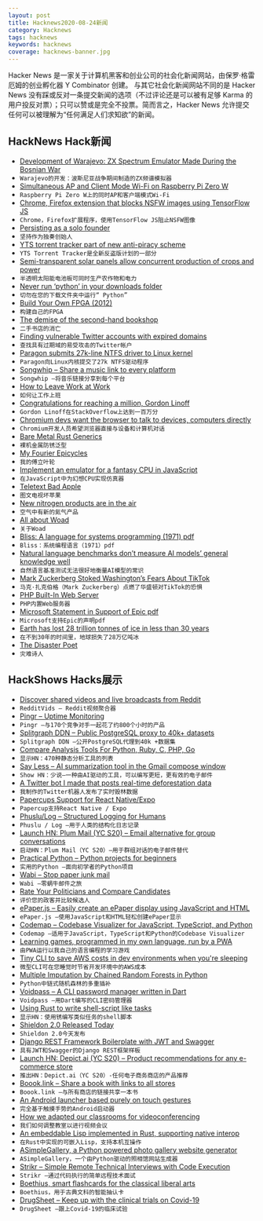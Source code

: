 ```yaml
---
layout: post
title: Hacknews2020-08-24新闻
category: Hacknews
tags: hacknews
keywords: hacknews
coverage: hacknews-banner.jpg
---
```


Hacker News 是一家关于计算机黑客和创业公司的社会化新闻网站，由保罗·格雷厄姆的创业孵化器 Y Combinator 创建。
与其它社会化新闻网站不同的是 Hacker News 没有踩或反对一条提交新闻的选项（不过评论还是可以被有足够 Karma 的用户投反对票）；只可以赞或是完全不投票。简而言之，Hacker News 允许提交任何可以被理解为“任何满足人们求知欲”的新闻。

## HackNews Hack新闻


- [Development of Warajevo: ZX Spectrum Emulator Made During the Bosnian War](https://worldofspectrum.net/features/warajevo/Story.html)
- `Warajevo的开发：波斯尼亚战争期间制造的ZX频谱模拟器`
- [Simultaneous AP and Client Mode Wi-Fi on Raspberry Pi Zero W](https://github.com/lukicdarkoo/rpi-wifi)
- `Raspberry Pi Zero W上的同时AP和客户端模式Wi-Fi`
- [Chrome, Firefox extension that blocks NSFW images using TensorFlow JS](https://github.com/nsfw-filter/nsfw-filter)
- `Chrome，Firefox扩展程序，使用TensorFlow JS阻止NSFW图像`
- [Persisting as a solo founder](https://vishnu.tech/posts/persistence/)
- `坚持作为独奏创始人`
- [YTS torrent tracker part of new anti-piracy scheme](https://torrentfreak.com/yts-torrent-giant-is-part-of-a-bizarre-brand-new-anti-piracy-scheme-200823/)
- `YTS Torrent Tracker是全新反盗版计划的一部分`
- [Semi-transparent solar panels allow concurrent production of crops and power](https://onlinelibrary.wiley.com/doi/full/10.1002/aenm.202001189)
- `半透明太阳能电池板可同时生产农作物和电力`
- [Never run ‘python’ in your downloads folder](https://glyph.twistedmatrix.com/2020/08/never-run-python-in-your-downloads-folder.html)
- `切勿在您的下载文件夹中运行“ Python”`
- [Build Your Own FPGA (2012)](http://blog.notdot.net/2012/10/Build-your-own-FPGA)
- `构建自己的FPGA`
- [The demise of the second-hand bookshop](https://thecritic.co.uk/the-demise-of-the-second-hand-bookshop/)
- `二手书店的消亡`
- [Finding vulnerable Twitter accounts with expired domains](https://zainamro.com/hacks/finding-vulnerable-twitter-accounts)
- `查找具有过期域的易受攻击的Twitter帐户`
- [Paragon submits 27k-line NTFS driver to Linux kernel](https://www.theregister.com/2020/08/18/paragon_tries_to_contribute_ntfs/)
- `Paragon向Linux内核提交了27k NTFS驱动程序`
- [Songwhip – Share a music link to every platform](https://songwhip.com)
- `Songwhip –将音乐链接分享到每个平台`
- [How to Leave Work at Work](https://hbr.org/2020/02/how-to-leave-work-at-work)
- `如何让工作上班`
- [Congratulations for reaching a million, Gordon Linoff](https://meta.stackoverflow.com/questions/400506/congratulations-for-reaching-a-million-gordon-linoff)
- `Gordon Linoff在StackOverflow上达到一百万分`
- [Chromium devs want the browser to talk to devices, computers directly](https://www.theregister.com/2020/08/22/chromium_devs_raw_sockets/)
- `Chromium开发人员希望浏览器直接与设备和计算机对话`
- [Bare Metal Rust Generics](https://www.ecorax.net/as-above-so-below-1/)
- `裸机金属防锈泛型`
- [My Fourier Epicycles](https://www.myfourierepicycles.com/)
- `我的傅立叶轮`
- [Implement an emulator for a fantasy CPU in JavaScript](https://dev.to/codeguppy/implement-an-emulator-for-a-fantasy-cpu-in-javascript-3617)
- `在JavaScript中为幻想CPU实现仿真器`
- [Teletext Bad Apple](https://bitshifters.github.io/posts/prods/bs-badapple.html)
- `图文电视坏苹果`
- [New nitrogen products are in the air](https://news.yale.edu/2020/08/12/new-nitrogen-products-are-air)
- `空气中有新的氮气产品`
- [All about Woad](http://www.woad.org.uk)
- `关于Woad`
- [Bliss: A language for systems programming (1971) pdf](https://www2.cs.arizona.edu/classes/cs520/spring06/bliss.pdf)
- `Bliss：系统编程语言（1971）pdf`
- [Natural language benchmarks don’t measure AI models’ general knowledge well](https://venturebeat.com/2020/08/12/natural-language-benchmarks-dont-measure-ai-models-general-knowledge-well-research-shows/)
- `自然语言基准测试无法很好地衡量AI模型的常识`
- [Mark Zuckerberg Stoked Washington’s Fears About TikTok](https://www.wsj.com/articles/facebook-ceo-mark-zuckerberg-stoked-washingtons-fears-about-tiktok-11598223133)
- `马克·扎克伯格（Mark Zuckerberg）点燃了华盛顿对TikTok的恐惧`
- [PHP Built-In Web Server](https://www.php.net/manual/en/features.commandline.webserver.php)
- `PHP内置Web服务器`
- [Microsoft Statement in Support of Epic pdf](https://cdn.vox-cdn.com/uploads/chorus_asset/file/21810025/statement_support_microsoft.pdf)
- `Microsoft支持Epic的声明pdf`
- [Earth has lost 28 trillion tonnes of ice in less than 30 years](https://www.theguardian.com/environment/2020/aug/23/earth-lost-28-trillion-tonnes-ice-30-years-global-warming)
- `在不到30年的时间里，地球损失了28万亿吨冰`
- [The Disaster Poet](https://www.laphamsquarterly.org/roundtable/disaster-poet)
- `灾难诗人`


## HackShows Hacks展示

- [ Discover shared videos and live broadcasts from Reddit](https://redditvids.com/)
- `RedditVids – Reddit视频聚合器`
- [ Pingr – Uptime Monitoring](https://pingr.io)
- `Pingr –与170个竞争对手一起花了约800个小时的产品`
- [ Splitgraph DDN – Public PostgreSQL proxy to 40k+ datasets](https://www.splitgraph.com#)
- `Splitgraph DDN –公开PostgreSQL代理到40k +数据集`
- [ Compare Analysis Tools For Python, Ruby, C, PHP, Go](https://analysis-tools.dev)
- `显示HN：470种静态分析工具的列表`
- [ Say Less – AI summarization tool in the Gmail compose window](https://sayless.email/)
- `Show HN：少说–一种由AI驱动的工具，可以编写更短，更有效的电子邮件`
- [ A Twitter bot I made that posts real-time deforestation data](https://twitter.com/ForestsWar)
- `我制作的Twitter机器人发布了实时毁林数据`
- [ Papercups Support for React Native/Expo](https://github.com/papercups-io/chat-widget-native)
- `Papercup支持React Native / Expo`
- [ Phuslu/Log – Structured Logging for Humans](https://github.com/phuslu/log)
- `Phuslu / Log –用于人类的结构化日志记录`
- [Launch HN: Plum Mail (YC S20) – Email alternative for group conversations](item?id=24237818)
- `启动HN：Plum Mail（YC S20）–用于群组对话的电子邮件替代`
- [ Practical Python – Python projects for beginners](https://www.codewithrepl.it/python-projects-for-beginners.html)
- `实用的Python –面向初学者的Python项目`
- [ Wabi – Stop paper junk mail](https://meetwabi.com)
- `Wabi –零蜗牛邮件之旅`
- [ Rate Your Politicians and Compare Candidates](https://www.politicianreport.org)
- `评价您的政客并比较候选人`
- [ ePaper.js – Easily create an ePaper display using JavaScript and HTML](https://github.com/samsonmking/epaper.js)
- `ePaper.js –使用JavaScript和HTML轻松创建ePaper显示`
- [ Codemap – Codebase Visualizer for JavaScript, TypeScript, and Python](https://codemap.app)
- `Codemap –适用于JavaScript，TypeScript和Python的Codebase Visualizer`
- [ Learning games, programmed in my own language, run by a PWA](https://easygames.online/)
- `由PWA运行以我自己的语言编程的学习游戏`
- [ Tiny CLI to save AWS costs in dev environments when you're sleeping](https://www.npmjs.com/package/aws-cost-saver)
- `微型CLI可在您睡觉时节省开发环境中的AWS成本`
- [ Multiple Imputation by Chained Random Forests in Python](https://github.com/AnotherSamWilson/miceForest)
- `Python中链式随机森林的多重插补`
- [ Voidpass – A CLI password manager written in Dart](https://github.com/f-prime/voidpass)
- `Voidpass –用Dart编写的CLI密码管理器`
- [ Using Rust to write shell-script like tasks](https://github.com/rust-shell-script/rust_cmd_lib)
- `显示HN：使用锈编写类似任务的shell脚本`
- [ Shieldon 2.0 Released Today](https://github.com/terrylinooo/shieldon/tree/2.x)
- `Shieldon 2.0今天发布`
- [ Django REST Framework Boilerplate with JWT and Swagger](https://github.com/bnisevic/drf_boilerplate_v2)
- `具有JWT和Swagger的Django REST框架样板`
- [Launch HN: Depict.ai (YC S20) – Product recommendations for any e-commerce store](item?id=24252408)
- `推出HN：Depict.ai（YC S20）-任何电子商务商店的产品推荐`
- [ Boook.link – Share a book with links to all stores](https://boook.link)
- `Boook.link –与所有商店的链接共享一本书`
- [ An Android launcher based purely on touch gestures](https://github.com/julKali/gesture-launcher)
- `完全基于触摸手势的Android启动器`
- [ How we adapted our classrooms for videoconferencing](https://medium.com/@mlyle_74064/inexpensive-telepresence-for-remote-students-in-hybrid-learning-d77984f2fe9f)
- `我们如何调整教室以进行视频会议`
- [ An embeddable Lisp implemented in Rust, supporting native interop](https://github.com/brundonsmith/rust_lisp)
- `在Rust中实现的可嵌入Lisp，支持本机互操作`
- [ ASimpleGallery, a Python powered photo gallery website generator](https://github.com/sharedphysics/ASimpleGallery)
- `ASimpleGallery，一个由Python驱动的照相馆网站生成器`
- [ Strikr – Simple Remote Technical Interviews with Code Execution](https://strikr.co)
- `Strikr –通过代码执行的简单远程技术面试`
- [ Boethius, smart flashcards for the classical liberal arts](https://www.boethi.us/)
- `Boethius，用于古典文科的智能抽认卡`
- [ DrugSheet – Keep up with the clinical trials on Covid-19](https://drugsheet.com/)
- `DrugSheet –跟上Covid-19的临床试验`

